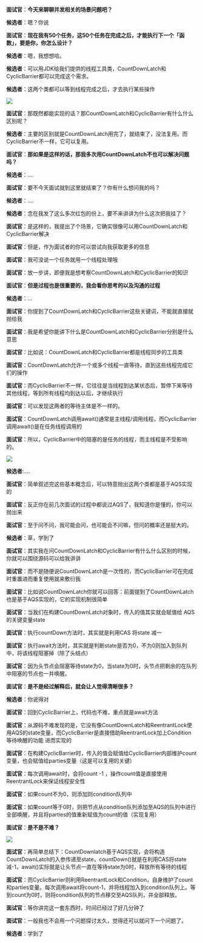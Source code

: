 **面试官**：**今天来聊聊并发相关的场景问题吧？**

**候选者**：嗯？你说

**面试官**：**现在我有50个任务，这50个任务在完成之后，才能执行下一个「函数」，要是你，你怎么设计？**

**候选者**：嗯，我想想哈。

**候选者**：可以用JDK给我们提供的线程工具类，CountDownLatch和CyclicBarrier都可以完成这个需求。

**候选者**：这两个类都可以等到线程完成之后，才去执行某些操作

[![](CountDownLatch和CyclicBarrier.assets/008i3skNgy1gtt946tqtoj60zm0cgmyn02.jpg)
](https://tva1.sinaimg.cn/large/008i3skNgy1gtt946tqtoj60zm0cgmyn02.jpg)

**面试官**：那既然都能实现的话？那CountDownLatch和CyclicBarrier有什么什么区别呢？

**候选者**：主要的区别就是CountDownLatch用完了，就结束了，没法复用。而CyclicBarrier不一样，它可以复用。

**面试官**：**那如果是这样的话，那我多次用CountDownLatch不也可以解决问题吗？**

**候选者**：….

**面试官**：要不今天面试就到这里就结束了？你有什么想问我的吗？

**候选者**：….

**候选者**：念在我发了这么多次红包的份上，要不来讲讲为什么这次把我挂了？

**面试官**：是这样的，我提出了个场景，它确实很像可以用CountDownLatch和CyclicBarrier解决

**面试官**：但是，作为面试者的你可以尝试向我获取更多的信息

**面试官**：我可没说一个任务就用一个线程处理哦

**面试官**：放一步讲，即便我是想考察CountDownLatch和CyclicBarrier的知识

**面试官**：**但是过程也是很重要的，我会看你思考的以及沟通的过程**

**候选者**：…

**面试官**：你提到了CountDownLatch和CyclicBarrier这些关键词，不能就直接就抛给我

**面试官**：我是希望你能讲下什么是CountDownLatch和CyclicBarrier分别是什么意思

**面试官**：比如说：CountDownLatch和CyclicBarrier都是线程同步的工具类

**面试官**：CountDownLatch允许一个或多个线程一直等待，直到这些线程完成它们的操作

**面试官**：而CyclicBarrier不一样，它往往是当线程到达某状态后，暂停下来等待其他线程，等到所有线程均到达以后，才继续执行

**面试官**：可以发现这两者的等待主体是不一样的。

**面试官**：CountDownLatch调用await()通常是主线程/调用线程，而CyclicBarrier调用await()是在任务线程调用的

**面试官**：所以，CyclicBarrier中的阻塞的是任务的线程，而主线程是不受影响的。

[![](CountDownLatch和CyclicBarrier.assets/008i3skNgy1gtt96ncf18j61260ha41802.jpg)
](https://tva1.sinaimg.cn/large/008i3skNgy1gtt96ncf18j61260ha41802.jpg)

**候选者**:….

**面试官**：简单叙述完这些基本概念后，可以特意抛出这两个类都是基于AQS实现的

**面试官**：反正你在前几次面试的过程中都说过AQS了，我知道你是懂的，你可以抛出来

**面试官**：至于问不问，我可能会问，也可能会不问嘛，但问的概率还是挺大的。

**候选者**：草，学到了

**面试官**：其实我在问CountDownLatch和CyclicBarrier有什么什么区别的时候，你就可以围绕源码可以给我讲讲

**面试官**：而不是随便说CountDownLatch是一次性的，而CyclicBarrier可在完成时重置进而重复使用就来敷衍我

**面试官**：比如说CountDownLatch你就可以回答：前面提到了CountDownLatch也是基于AQS实现的，它的实现机制很简单

**面试官**：当我们在构建CountDownLatch对象时，传入的值其实就会赋值给 AQS 的关键变量state

**面试官**：执行countDown方法时，其实就是利用CAS 将state 减一

**面试官**：执行await方法时，其实就是判断state是否为0，不为0则加入到队列中，将该线程阻塞掉（除了头结点）

**面试官**：因为头节点会阻塞等待state为0，当state为0时，头节点把剩余的在队列中阻塞的节点也一并唤醒。

**面试官**：**是不是经过解释后，就会让人觉得清晰很多？**

**候选者**：你说得对

**面试官**：回到CyclicBarrier上，代码也不难，重点就是await方法

**面试官**：从源码不难发现的是，它没有像CountDownLatch和ReentrantLock使用AQS的state变量，而CyclicBarrier是直接借助ReentrantLock加上Condition 等待唤醒的功能 进而实现的

**面试官**：在构建CyclicBarrier时，传入的值会赋值给CyclicBarrier内部维护count变量，也会赋值给parties变量（这是可以复用的关键）

**面试官**：每次调用await时，会将count -1 ，操作count值是直接使用ReentrantLock来保证线程安全性

**面试官**：如果count不为0，则添加则condition队列中

**面试官**：如果count等于0时，则把节点从condition队列添加至AQS的队列中进行全部唤醒，并且将parties的值重新赋值为count的值（实现复用）

**面试官**：**是不是不难？**

[![](CountDownLatch和CyclicBarrier.assets/008i3skNgy1gtt98nkezgj611i0n842k02.jpg)
](https://tva1.sinaimg.cn/large/008i3skNgy1gtt98nkezgj611i0n842k02.jpg)

**面试官**：再简单总结下：CountDownlatch基于AQS实现，会将构造CountDownLatch的入参传递至state，countDown()就是在利用CAS将state减-1，await()实际就是让头节点一直在等待state为0时，释放所有等待的线程

**面试官**：而CyclicBarrier则利用ReentrantLock和Condition，自身维护了count和parties变量。每次调用await将count-1，并将线程加入到condition队列上。等到count为0时，则将condition队列的节点移交至AQS队列，并全部释放。

**面试官**：等你讲完这一套东西时，时间已经过了好几分钟了

**面试官**：一般我也不会用一个问题探讨太久，觉得还可以就问下一个问题了。

**候选者**：学到了